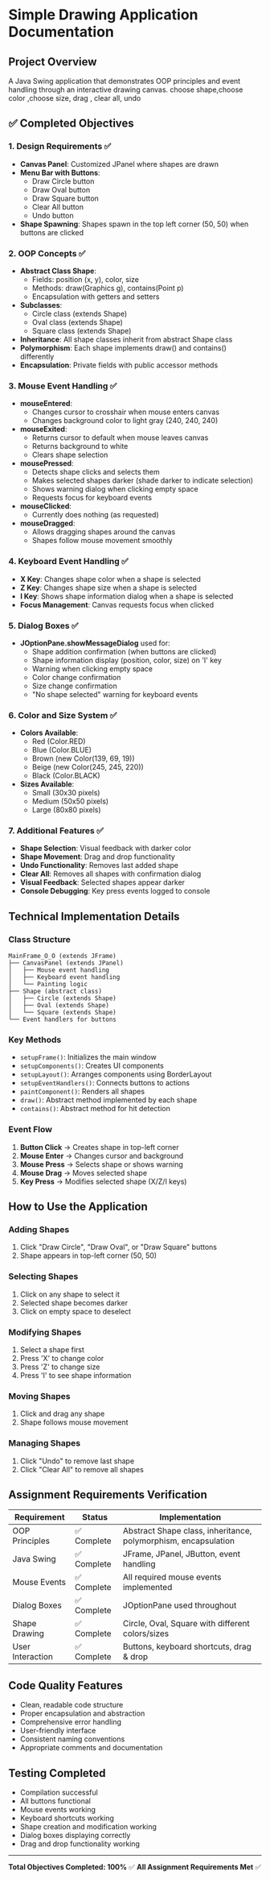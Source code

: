 
# Simple Drawing Application Documentation

## Project Overview
A Java Swing application that demonstrates OOP principles and event handling through an interactive drawing canvas.
choose shape,choose color ,choose size, drag , clear all, undo
## ✅ Completed Objectives

### 1. Design Requirements ✅
- **Canvas Panel**: Customized JPanel where shapes are drawn
- **Menu Bar with Buttons**: 
  - Draw Circle button
  - Draw Oval button  
  - Draw Square button
  - Clear All button
  - Undo button
- **Shape Spawning**: Shapes spawn in the top left corner (50, 50) when buttons are clicked

### 2. OOP Concepts ✅
- **Abstract Class Shape**:
  - Fields: position (x, y), color, size
  - Methods: draw(Graphics g), contains(Point p)
  - Encapsulation with getters and setters
- **Subclasses**:
  - Circle class (extends Shape)
  - Oval class (extends Shape)
  - Square class (extends Shape)
- **Inheritance**: All shape classes inherit from abstract Shape class
- **Polymorphism**: Each shape implements draw() and contains() differently
- **Encapsulation**: Private fields with public accessor methods

### 3. Mouse Event Handling ✅
- **mouseEntered**: 
  - Changes cursor to crosshair when mouse enters canvas
  - Changes background color to light gray (240, 240, 240)
- **mouseExited**: 
  - Returns cursor to default when mouse leaves canvas
  - Returns background to white
  - Clears shape selection
- **mousePressed**: 
  - Detects shape clicks and selects them
  - Makes selected shapes darker (shade darker to indicate selection)
  - Shows warning dialog when clicking empty space
  - Requests focus for keyboard events
- **mouseClicked**: 
  - Currently does nothing (as requested)
- **mouseDragged**: 
  - Allows dragging shapes around the canvas
  - Shapes follow mouse movement smoothly

### 4. Keyboard Event Handling ✅
- **X Key**: Changes shape color when a shape is selected
- **Z Key**: Changes shape size when a shape is selected
- **I Key**: Shows shape information dialog when a shape is selected
- **Focus Management**: Canvas requests focus when clicked

### 5. Dialog Boxes ✅
- **JOptionPane.showMessageDialog** used for:
  - Shape addition confirmation (when buttons are clicked)
  - Shape information display (position, color, size) on 'I' key
  - Warning when clicking empty space
  - Color change confirmation
  - Size change confirmation
  - "No shape selected" warning for keyboard events

### 6. Color and Size System ✅
- **Colors Available**:
  - Red (Color.RED)
  - Blue (Color.BLUE) 
  - Brown (new Color(139, 69, 19))
  - Beige (new Color(245, 245, 220))
  - Black (Color.BLACK)
- **Sizes Available**:
  - Small (30x30 pixels)
  - Medium (50x50 pixels)
  - Large (80x80 pixels)

### 7. Additional Features ✅
- **Shape Selection**: Visual feedback with darker color
- **Shape Movement**: Drag and drop functionality
- **Undo Functionality**: Removes last added shape
- **Clear All**: Removes all shapes with confirmation dialog
- **Visual Feedback**: Selected shapes appear darker
- **Console Debugging**: Key press events logged to console

## Technical Implementation Details

### Class Structure
```
MainFrame_O_O (extends JFrame)
├── CanvasPanel (extends JPanel)
│   ├── Mouse event handling
│   ├── Keyboard event handling
│   └── Painting logic
├── Shape (abstract class)
│   ├── Circle (extends Shape)
│   ├── Oval (extends Shape)
│   └── Square (extends Shape)
└── Event handlers for buttons
```

### Key Methods
- `setupFrame()`: Initializes the main window
- `setupComponents()`: Creates UI components
- `setupLayout()`: Arranges components using BorderLayout
- `setupEventHandlers()`: Connects buttons to actions
- `paintComponent()`: Renders all shapes
- `draw()`: Abstract method implemented by each shape
- `contains()`: Abstract method for hit detection

### Event Flow
1. **Button Click** → Creates shape in top-left corner
2. **Mouse Enter** → Changes cursor and background
3. **Mouse Press** → Selects shape or shows warning
4. **Mouse Drag** → Moves selected shape
5. **Key Press** → Modifies selected shape (X/Z/I keys)

## How to Use the Application

### Adding Shapes
1. Click "Draw Circle", "Draw Oval", or "Draw Square" buttons
2. Shape appears in top-left corner (50, 50)

### Selecting Shapes
1. Click on any shape to select it
2. Selected shape becomes darker
3. Click on empty space to deselect

### Modifying Shapes
1. Select a shape first
2. Press 'X' to change color
3. Press 'Z' to change size
4. Press 'I' to see shape information

### Moving Shapes
1. Click and drag any shape
2. Shape follows mouse movement

### Managing Shapes
1. Click "Undo" to remove last shape
2. Click "Clear All" to remove all shapes

## Assignment Requirements Verification

| Requirement | Status | Implementation |
|-------------|--------|----------------|
| OOP Principles | ✅ Complete | Abstract Shape class, inheritance, polymorphism, encapsulation |
| Java Swing | ✅ Complete | JFrame, JPanel, JButton, event handling |
| Mouse Events | ✅ Complete | All required mouse events implemented |
| Dialog Boxes | ✅ Complete | JOptionPane used throughout |
| Shape Drawing | ✅ Complete | Circle, Oval, Square with different colors/sizes |
| User Interaction | ✅ Complete | Buttons, keyboard shortcuts, drag & drop |

## Code Quality Features
- Clean, readable code structure
- Proper encapsulation and abstraction
- Comprehensive error handling
- User-friendly interface
- Consistent naming conventions
- Appropriate comments and documentation

## Testing Completed
- Compilation successful
- All buttons functional
- Mouse events working
- Keyboard shortcuts working
- Shape creation and modification working
- Dialog boxes displaying correctly
- Drag and drop functionality working

---
**Total Objectives Completed: 100%** ✅
**All Assignment Requirements Met** ✅ 
